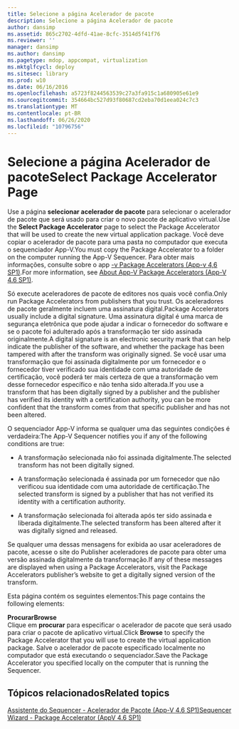 ```yaml
---
title: Selecione a página Acelerador de pacote
description: Selecione a página Acelerador de pacote
author: dansimp
ms.assetid: 865c2702-4dfd-41ae-8cfc-3514d5f41f76
ms.reviewer: ''
manager: dansimp
ms.author: dansimp
ms.pagetype: mdop, appcompat, virtualization
ms.mktglfcycl: deploy
ms.sitesec: library
ms.prod: w10
ms.date: 06/16/2016
ms.openlocfilehash: a5723f8244563539c27a3fa915c1a680905e61e9
ms.sourcegitcommit: 354664bc527d93f80687cd2eba70d1eea024c7c3
ms.translationtype: MT
ms.contentlocale: pt-BR
ms.lasthandoff: 06/26/2020
ms.locfileid: "10796756"
---
```

# <span data-ttu-id="e6caf-103">Selecione a página Acelerador de pacote</span><span class="sxs-lookup"><span data-stu-id="e6caf-103">Select Package Accelerator Page</span></span>


<span data-ttu-id="e6caf-104">Use a página **selecionar acelerador de pacote** para selecionar o acelerador de pacote que será usado para criar o novo pacote de aplicativo virtual.</span><span class="sxs-lookup"><span data-stu-id="e6caf-104">Use the **Select Package Accelerator** page to select the Package Accelerator that will be used to create the new virtual application package.</span></span> <span data-ttu-id="e6caf-105">Você deve copiar o acelerador de pacote para uma pasta no computador que executa o sequenciador App-V.</span><span class="sxs-lookup"><span data-stu-id="e6caf-105">You must copy the Package Accelerator to a folder on the computer running the App-V Sequencer.</span></span> <span data-ttu-id="e6caf-106">Para obter mais informações, consulte sobre o app [-v Package Accelerators (App-v 4,6 SP1)](about-app-v-package-accelerators--app-v-46-sp1-.md).</span><span class="sxs-lookup"><span data-stu-id="e6caf-106">For more information, see [About App-V Package Accelerators (App-V 4.6 SP1)](about-app-v-package-accelerators--app-v-46-sp1-.md).</span></span>

<span data-ttu-id="e6caf-107">Só execute aceleradores de pacote de editores nos quais você confia.</span><span class="sxs-lookup"><span data-stu-id="e6caf-107">Only run Package Accelerators from publishers that you trust.</span></span> <span data-ttu-id="e6caf-108">Os aceleradores de pacote geralmente incluem uma assinatura digital.</span><span class="sxs-lookup"><span data-stu-id="e6caf-108">Package Accelerators usually include a digital signature.</span></span> <span data-ttu-id="e6caf-109">Uma assinatura digital é uma marca de segurança eletrônica que pode ajudar a indicar o fornecedor do software e se o pacote foi adulterado após a transformação ter sido assinada originalmente.</span><span class="sxs-lookup"><span data-stu-id="e6caf-109">A digital signature is an electronic security mark that can help indicate the publisher of the software, and whether the package has been tampered with after the transform was originally signed.</span></span> <span data-ttu-id="e6caf-110">Se você usar uma transformação que foi assinada digitalmente por um fornecedor e o fornecedor tiver verificado sua identidade com uma autoridade de certificação, você poderá ter mais certeza de que a transformação vem desse fornecedor específico e não tenha sido alterada.</span><span class="sxs-lookup"><span data-stu-id="e6caf-110">If you use a transform that has been digitally signed by a publisher and the publisher has verified its identity with a certification authority, you can be more confident that the transform comes from that specific publisher and has not been altered.</span></span>

<span data-ttu-id="e6caf-111">O sequenciador App-V informa se qualquer uma das seguintes condições é verdadeira:</span><span class="sxs-lookup"><span data-stu-id="e6caf-111">The App-V Sequencer notifies you if any of the following conditions are true:</span></span>

-   <span data-ttu-id="e6caf-112">A transformação selecionada não foi assinada digitalmente.</span><span class="sxs-lookup"><span data-stu-id="e6caf-112">The selected transform has not been digitally signed.</span></span>

-   <span data-ttu-id="e6caf-113">A transformação selecionada é assinada por um fornecedor que não verificou sua identidade com uma autoridade de certificação.</span><span class="sxs-lookup"><span data-stu-id="e6caf-113">The selected transform is signed by a publisher that has not verified its identity with a certification authority.</span></span>

-   <span data-ttu-id="e6caf-114">A transformação selecionada foi alterada após ter sido assinada e liberada digitalmente.</span><span class="sxs-lookup"><span data-stu-id="e6caf-114">The selected transform has been altered after it was digitally signed and released.</span></span>

<span data-ttu-id="e6caf-115">Se qualquer uma dessas mensagens for exibida ao usar aceleradores de pacote, acesse o site do Publisher aceleradores de pacote para obter uma versão assinada digitalmente da transformação.</span><span class="sxs-lookup"><span data-stu-id="e6caf-115">If any of these messages are displayed when using a Package Accelerators, visit the Package Accelerators publisher’s website to get a digitally signed version of the transform.</span></span>

<span data-ttu-id="e6caf-116">Esta página contém os seguintes elementos:</span><span class="sxs-lookup"><span data-stu-id="e6caf-116">This page contains the following elements:</span></span>

<a href="" id="browse"></a>**<span data-ttu-id="e6caf-117">Procurar</span><span class="sxs-lookup"><span data-stu-id="e6caf-117">Browse</span></span>**  
<span data-ttu-id="e6caf-118">Clique em **procurar** para especificar o acelerador de pacote que será usado para criar o pacote de aplicativo virtual.</span><span class="sxs-lookup"><span data-stu-id="e6caf-118">Click **Browse** to specify the Package Accelerator that you will use to create the virtual application package.</span></span> <span data-ttu-id="e6caf-119">Salve o acelerador de pacote especificado localmente no computador que está executando o sequenciador.</span><span class="sxs-lookup"><span data-stu-id="e6caf-119">Save the Package Accelerator you specified locally on the computer that is running the Sequencer.</span></span>

## <span data-ttu-id="e6caf-120">Tópicos relacionados</span><span class="sxs-lookup"><span data-stu-id="e6caf-120">Related topics</span></span>


[<span data-ttu-id="e6caf-121">Assistente do Sequencer - Acelerador de Pacote (App-V 4.6 SP1)</span><span class="sxs-lookup"><span data-stu-id="e6caf-121">Sequencer Wizard - Package Accelerator (AppV 4.6 SP1)</span></span>](sequencer-wizard---package-accelerator--appv-46-sp1-.md)

 

 





